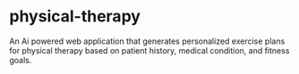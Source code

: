 # physical-therapy
An Ai powered web application that generates personalized exercise plans for physical therapy based on patient history, medical condition, and fitness goals.
